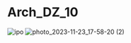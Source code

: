 # Arch_DZ_10
![ipo](https://github.com/jesuschristyolo/Arch_DZ_10/assets/120111935/679dea88-2d0d-4ee9-b01c-b54258e1dad3)
![photo_2023-11-23_17-58-20 (2)](https://github.com/jesuschristyolo/Arch_DZ_10/assets/120111935/46cc4f37-f5f7-44ae-9d09-f2e313947299)
